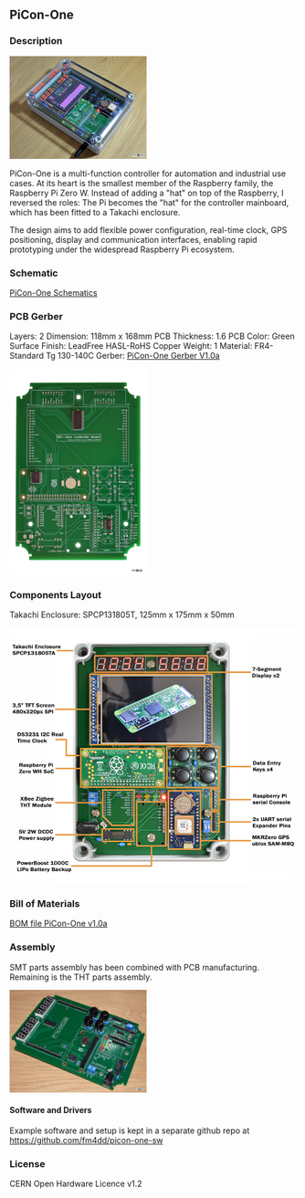 ## PiCon-One

### Description

<img src="images/picon-one-top-angle-v10a.jpg" width="240px">

PiCon-One is a multi-function controller for automation and industrial use cases.
At its heart is the smallest member of the Raspberry family, the Raspberry Pi Zero W.
Instead of adding a "hat" on top of the Raspberry, I reversed the roles:
The Pi becomes the "hat" for the controller mainboard, which has been fitted to 
a Takachi enclosure.

The design aims to add flexible power configuration, real-time clock, GPS positioning,
display and communication interfaces, enabling rapid prototyping under the widespread
Raspberry Pi ecosystem.

### Schematic
[PiCon-One Schematics](picon-one-schematics-v10a.pdf)

### PCB Gerber

Layers: 2
Dimension: 118mm x 168mm
PCB Thickness: 1.6
PCB Color: Green
Surface Finish: LeadFree HASL-RoHS
Copper Weight: 1
Material: FR4-Standard Tg 130-140C
Gerber: [PiCon-One Gerber V1.0a](picon-one-gerber-v10a.zip)

<img src="images/picon-one-pcb-top-v10a.jpg" width="240px">

### Components Layout

Takachi Enclosure: SPCP131805T, 125mm x 175mm x 50mm

<img src="images/picon-one-components-v10a.jpg" width="640px">

### Bill of Materials

[BOM file PiCon-One v1.0a](./picon-one-bom-v10a.csv)

### Assembly

SMT parts assembly has been combined with PCB manufacturing. 
Remaining is the THT parts assembly.

<img src="images/picon-one-assembly-angle-v10a.jpg" width="240px">

#### Software and Drivers

Example software and setup is kept in a separate github repo at
https://github.com/fm4dd/picon-one-sw

### License

CERN Open Hardware Licence v1.2
